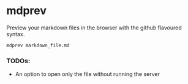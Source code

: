 # mdprev

Preview your markdown files in the browser with the github flavoured syntax.

```
mdprev markdown_file.md
```

### TODOs:

- An option to open only the file without running the server
